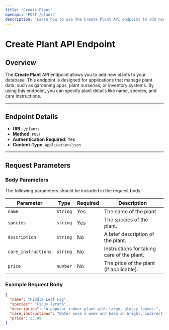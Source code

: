 ```yaml
---
title: 'Create Plant'
openapi: 'POST /plants'
description: 'Learn how to use the Create Plant API endpoint to add new plants to your database.'
---
```


# Create Plant API Endpoint

## Overview
The **Create Plant** API endpoint allows you to add new plants to your database. This endpoint is designed for applications that manage plant data, such as gardening apps, plant nurseries, or inventory systems. By using this endpoint, you can specify plant details like name, species, and care instructions.

---

## Endpoint Details

- **URL**: `/plants`
- **Method**: `POST`
- **Authentication Required**: Yes
- **Content-Type**: `application/json`

---

## Request Parameters

### Body Parameters
The following parameters should be included in the request body:

| Parameter      | Type     | Required | Description                          |
|----------------|----------|----------|--------------------------------------|
| `name`         | `string` | Yes      | The name of the plant.               |
| `species`      | `string` | Yes      | The species of the plant.            |
| `description`  | `string` | No       | A brief description of the plant.    |
| `care_instructions` | `string` | No   | Instructions for taking care of the plant. |
| `price`        | `number` | No       | The price of the plant (if applicable). |

### Example Request Body
```json
{
  "name": "Fiddle Leaf Fig",
  "species": "Ficus lyrata",
  "description": "A popular indoor plant with large, glossy leaves.",
  "care_instructions": "Water once a week and keep in bright, indirect sunlight.",
  "price": 25.99
}

